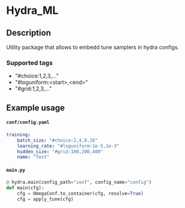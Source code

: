 # Hydra_ML
## Description
Utility package that allows to embedd tune samplers in hydra configs.

### Supported tags
- "#choice:1,2,3,..."
- "#loguniform:\<start\>,\<end\>"
- "#grid:1,2,3,..."

## Example usage
#### **`conf/config.yaml`**
```yaml
training:
    batch_size: "#choice:2,4,8,16"
    learning_rate: "#loguniform:1e-5,1e-3"
    hidden_size: "#grid:100,200,400"
    name: "Test"
```
#### **`main.py`**
```python
@ hydra.main(config_path="conf", config_name="config")
def main(cfg):
    cfg = OmegaConf.to_container(cfg, resolve=True)
    cfg = apply_tune(cfg)
```
